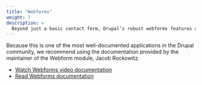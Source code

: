 ```yaml
---
title: "Webforms"
weight: 7
description: >
  Beyond just a basic contact form, Drupal’s robust webforms features allow you to build interactive webforms with logic-based questions, built-in animation fields, and a submissions manager.
---
```


Because this is one of the most well-documented applications in the Drupal community, we recommend using the documentation provided by the maintainer of the Webform module, Jacob Rockowitz.

*   [Watch Webforms video documentation](https://www.youtube.com/channel/UCuNY72GurNzdzXMsffs4VZw)
*   [Read Webforms documentation](https://www.drupal.org/docs/contributed-modules/webform)

